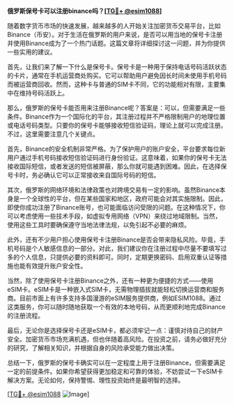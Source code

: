 **俄罗斯保号卡可以注册binance吗？[[TG💪+ @esim1088](https://t.me/s/esim1088)]**

随着数字货币市场的快速发展，越来越多的人开始关注加密货币交易平台，比如Binance（币安）。对于生活在俄罗斯的用户来说，是否可以用当地的保号卡注册并使用Binance成为了一个热门话题。这篇文章将详细探讨这一问题，并为你提供一些实用的建议。

首先，让我们来了解一下什么是保号卡。保号卡是一种用于保持电话号码活跃状态的卡片，通常在手机运营商处购买。它可以帮助用户避免因长时间未使用手机号码而被运营商回收。然而，这种卡与普通的SIM卡不同，它的功能相对有限，主要集中在维持号码活跃上。

那么，俄罗斯的保号卡能否用来注册Binance呢？答案是：可以，但需要满足一些条件。Binance作为一个国际化的平台，其注册过程并不严格限制用户的地理位置或电话号码类型。只要你的保号卡能够接收短信验证码，理论上就可以完成注册。不过，这里需要注意几个关键点。

首先，Binance的安全机制非常严格。为了保护用户的账户安全，平台要求每位新用户通过手机号码接收短信验证码进行身份验证。这意味着，如果你的保号卡无法接收国际短信，或者发送的短信被屏蔽，那么你就可能遇到困难。因此，在选择保号卡时，务必确认它可以正常接收来自国际号码的短信。

其次，俄罗斯的网络环境和法律政策也对跨境交易有一定的影响。虽然Binance本身是一个全球性的平台，但在某些国家和地区，政府可能会对其实施限制。因此，即使你成功注册了Binance账号，也可能面临访问受限的问题。在这种情况下，你可以考虑使用一些技术手段，如虚拟专用网络（VPN）来绕过地域限制。当然，使用这些工具时要确保遵守当地法律法规，以免引起不必要的麻烦。

此外，还有不少用户担心使用保号卡注册Binance是否会带来隐私风险。毕竟，手机号码是个人敏感信息的一部分。对此，我们建议你在注册过程中尽量不要填写过多的个人信息，只提供必要的资料即可。同时，定期更换密码、启用双重认证等措施也能有效提升账户安全性。

当然，除了使用保号卡注册Binance之外，还有一种更为便捷的方式——使用eSIM卡。eSIM卡是一种嵌入式SIM卡，无需物理插拔就能轻松切换运营商和服务商。目前市面上有许多支持多国漫游的eSIM服务提供商，例如ESIM1088。通过这类服务，你可以随时随地获取一个有效的本地号码，从而更顺利地完成Binance的注册流程。

最后，无论你是选择保号卡还是eSIM卡，都必须牢记一点：谨慎对待自己的财产安全。加密货币市场充满机遇，但也伴随着高风险。在投资之前，请务必做好充分的研究，了解相关知识，并根据自身的风险承受能力做出决策。

总结一下，俄罗斯的保号卡确实可以在一定程度上用于注册Binance，但需要满足一定的前提条件。如果你希望获得更加稳定和可靠的体验，不妨尝试一下eSIM卡解决方案。无论如何，保持警惕、理性投资始终是最明智的选择。

[[TG💪+ @esim1088](https://t.me/s/esim1088) ![Image](https://i.postimg.cc/4NQfJmqS/Snipaste-2025-05-13-00-14-12.png)]